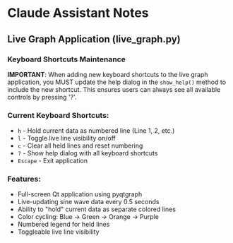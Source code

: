 # Claude Assistant Notes

## Live Graph Application (live_graph.py)

### Keyboard Shortcuts Maintenance
**IMPORTANT**: When adding new keyboard shortcuts to the live graph application, you MUST update the help dialog in the `show_help()` method to include the new shortcut. This ensures users can always see all available controls by pressing '?'.

### Current Keyboard Shortcuts:
- `h` - Hold current data as numbered line (Line 1, 2, etc.)
- `l` - Toggle live line visibility on/off  
- `c` - Clear all held lines and reset numbering
- `?` - Show help dialog with all keyboard shortcuts
- `Escape` - Exit application

### Features:
- Full-screen Qt application using pyqtgraph
- Live-updating sine wave data every 0.5 seconds
- Ability to "hold" current data as separate colored lines
- Color cycling: Blue → Green → Orange → Purple
- Numbered legend for held lines
- Toggleable live line visibility